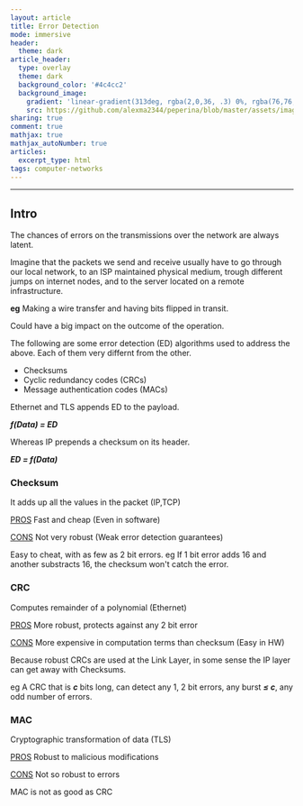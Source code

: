 ```yaml
---
layout: article
title: Error Detection
mode: immersive
header:
  theme: dark
article_header:
  type: overlay
  theme: dark
  background_color: '#4c4cc2'
  background_image:
    gradient: 'linear-gradient(313deg, rgba(2,0,36, .3) 0%, rgba(76,76,194, .3) 47%, rgba(0,212,255, .6) 100%)'
    src: https://github.com/alexma2344/peperina/blob/master/assets/images/gross-clinic.jpg?raw=true"
sharing: true
comment: true
mathjax: true
mathjax_autoNumber: true
articles:
  excerpt_type: html
tags: computer-networks
---
```


<!--more-->

---

## Intro

The chances of errors on the transmissions over the network are always latent.

Imagine that the packets we send and receive usually have to go through our local network, to an ISP maintained physical medium, trough different jumps on internet nodes, and to the server located on a remote infrastructure.

**eg** Making a wire transfer and having bits flipped in transit.

Could have a big impact on the outcome of the operation.

The following are some error detection (ED) algorithms used to address the above. Each of them very differnt from the other.
- Checksums
- Cyclic redundancy codes (CRCs)
- Message authentication codes (MACs)

Ethernet and TLS appends ED to the payload. 

***f(Data) = ED***


Whereas IP prepends a checksum on its header.

***ED = f(Data)***


### Checksum

It adds up all the values in the packet (IP,TCP)

<a class="button button--success button--rounded button--xs" href="">PROS</a> Fast and cheap (Even in software)

<a class="button button--primary button--rounded button--xs" href="">CONS</a> Not very robust (Weak error detection guarantees)

Easy to cheat, with as few as 2 bit errors. eg If 1 bit error adds 16 and another substracts 16, the checksum won't catch the error. 

### CRC

Computes remainder of a polynomial (Ethernet)

<a class="button button--success button--rounded button--xs" href="">PROS</a> More robust, protects against any 2 bit error

<a class="button button--primary button--rounded button--xs" href="">CONS</a> More expensive in computation terms than checksum (Easy in HW)

Because robust CRCs are used at the Link Layer, in some sense the IP layer can get away with Checksums.

eg A CRC that is ***c*** bits long, can detect any 1, 2 bit errors, any burst ***≤ c***, any odd number of errors.

### MAC

Cryptographic transformation of data (TLS)

<a class="button button--success button--rounded button--xs" href="">PROS</a> Robust to malicious modifications

<a class="button button--primary button--rounded button--xs" href="">CONS</a> Not so robust to errors

MAC is not as good as CRC